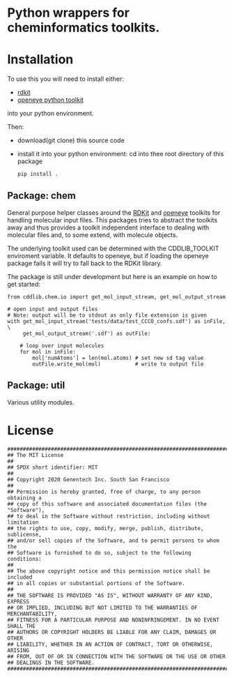 # Python wrappers for cheminformatics toolkits.

Installation
============

To use this you will need to install either:
   - [rdkit](https://www.rdkit.org/docs/Install.html)
   - [openeye python toolkit](https://docs.eyesopen.com/toolkits/python/quickstart-python/install.html)

into your python environment.

Then:
   - download(git clone) this source code

   - install it into your python environment:
     cd into thee root directory of this package
     ```bash
     pip install .
     ```



## Package: chem
General purpose helper classes around the [RDKit](https://www.rdkit.org/) and [openeye](https://www.eyesopen.com/) toolkits for handling molecular input files. This packages tries to abstract the toolkits away and thus provides a toolkit independent interface to dealing with molecular files and, to some extend, with molecule objects.

The underlying toolkit used can be determined with the CDDLIB_TOOLKIT enviroment
variable. It defaults to openeye, but if loading the openeye package fails it will try to fall back to the RDKit library.
   
The package is still under development but here is an example on how to get started:
```
from cddlib.chem.io import get_mol_input_stream, get_mol_output_stream

# open input and output files
# Note: output will be to stdout as only file extension is given
with get_mol_input_stream('tests/data/test_CCCO_confs.sdf') as inFile, \
     get_mol_output_stream('.sdf') as outFile:

    # loop over input molecules
    for mol in inFile:
        mol['numAtoms'] = len(mol.atoms) # set new sd tag value
        outFile.write_mol(mol)           # write to output file
```

## Package: util
Various utility modules.


License
=======
```
###############################################################################
## The MIT License
##
## SPDX short identifier: MIT
##
## Copyright 2020 Genentech Inc. South San Francisco
##
## Permission is hereby granted, free of charge, to any person obtaining a
## copy of this software and associated documentation files (the "Software"),
## to deal in the Software without restriction, including without limitation
## the rights to use, copy, modify, merge, publish, distribute, sublicense,
## and/or sell copies of the Software, and to permit persons to whom the
## Software is furnished to do so, subject to the following conditions:
##
## The above copyright notice and this permission notice shall be included
## in all copies or substantial portions of the Software.
##
## THE SOFTWARE IS PROVIDED "AS IS", WITHOUT WARRANTY OF ANY KIND, EXPRESS
## OR IMPLIED, INCLUDING BUT NOT LIMITED TO THE WARRANTIES OF MERCHANTABILITY,
## FITNESS FOR A PARTICULAR PURPOSE AND NONINFRINGEMENT. IN NO EVENT SHALL THE
## AUTHORS OR COPYRIGHT HOLDERS BE LIABLE FOR ANY CLAIM, DAMAGES OR OTHER
## LIABILITY, WHETHER IN AN ACTION OF CONTRACT, TORT OR OTHERWISE, ARISING
## FROM, OUT OF OR IN CONNECTION WITH THE SOFTWARE OR THE USE OR OTHER
## DEALINGS IN THE SOFTWARE.
###############################################################################
```

